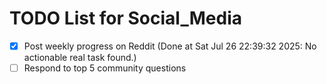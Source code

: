 # TODO List for Social_Media

- [x] Post weekly progress on Reddit  (Done at Sat Jul 26 22:39:32 2025: No actionable real task found.)
- [ ] Respond to top 5 community questions
